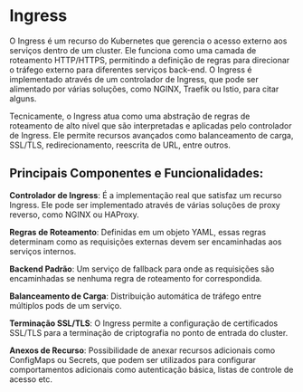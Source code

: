 # Ingress

O Ingress é um recurso do Kubernetes que gerencia o acesso externo aos serviços dentro de um cluster. Ele funciona como uma camada de roteamento HTTP/HTTPS, permitindo a definição de regras para direcionar o tráfego externo para diferentes serviços back-end. O Ingress é implementado através de um controlador de Ingress, que pode ser alimentado por várias soluções, como NGINX, Traefik ou Istio, para citar alguns.

Tecnicamente, o Ingress atua como uma abstração de regras de roteamento de alto nível que são interpretadas e aplicadas pelo controlador de Ingress. Ele permite recursos avançados como balanceamento de carga, SSL/TLS, redirecionamento, reescrita de URL, entre outros.

## Principais Componentes e Funcionalidades:

**Controlador de Ingress**: É a implementação real que satisfaz um recurso Ingress. Ele pode ser implementado através de várias soluções de proxy reverso, como NGINX ou HAProxy.

**Regras de Roteamento**: Definidas em um objeto YAML, essas regras determinam como as requisições externas devem ser encaminhadas aos serviços internos.

**Backend Padrão**: Um serviço de fallback para onde as requisições são encaminhadas se nenhuma regra de roteamento for correspondida.

**Balanceamento de Carga**: Distribuição automática de tráfego entre múltiplos pods de um serviço.

**Terminação SSL/TLS**: O Ingress permite a configuração de certificados SSL/TLS para a terminação de criptografia no ponto de entrada do cluster.

**Anexos de Recurso**: Possibilidade de anexar recursos adicionais como ConfigMaps ou Secrets, que podem ser utilizados para configurar comportamentos adicionais como autenticação básica, listas de controle de acesso etc.
